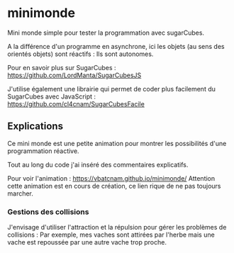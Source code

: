 # minimonde
Mini monde simple pour tester la programmation avec sugarCubes.

A la différence d'un programme en asynchrone, ici les objets (au sens des orientés objets) sont réactifs : Ils sont autonomes.

Pour en savoir plus sur SugarCubes : https://github.com/LordManta/SugarCubesJS

J'utilise également une librairie qui permet de coder plus facilement du SugarCubes avec JavaScript : https://github.com/cl4cnam/SugarCubesFacile

## Explications
Ce mini monde est une petite animation pour montrer les possibilités d'une programmation réactive.

Tout au long du code j'ai inséré des commentaires explicatifs.

Pour voir l'animation :  https://vbatcnam.github.io/minimonde/
Attention cette animation est en cours de création, ce lien rique de ne pas toujours marcher.

### Gestions des collisions
J'envisage d'utiliser l'attraction et la répulsion pour gérer les problèmes de collisions :
Par exemple, mes vaches sont attirées par l'herbe mais une vache est repoussée par une autre vache trop proche.